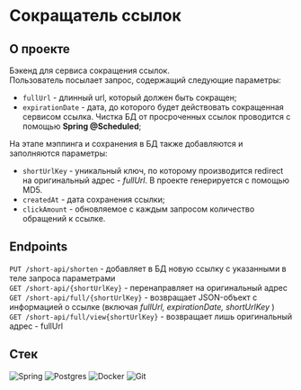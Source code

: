 # Сокращатель ссылок
## О проекте
Бэкенд для сервиса сокращения ссылок.  
Пользователь посылает запрос, содержащий следующие параметры:  
* ```fullUrl``` - длинный url, который должен быть сокращен;
* ```expirationDate``` - дата, до которого будет действовать сокращенная сервисом ссылка. Чистка БД от просроченных ссылок проводится с помощью **Spring @Scheduled**;   
  
На этапе мэппинга и сохранения в БД также добавляются и заполняются параметры:
* ```shortUrlKey``` - уникальный ключ, по которому производится redirect на оригинальный адрес - _fullUrl_. В проекте генерируется с помощью MD5.
* `createdAt` - дата сохранения ссылки;
* `clickAmount` - обновляемое с каждым запросом количество обращений к ссылке.  

## Endpoints
`PUT /short-api/shorten` - добавляет в БД новую ссылку с указанными в теле запроса параметрами  
`GET /short-api/{shortUrlKey}` - перенаправляет на оригинальный адрес  
`GET /short-api/full/{shortUrlKey}` - возвращает JSON-объект c информацией о ссылке (включая _fullUrl, expirationDate, shortUrlKey_ )  
`GET /short-api/full/view{shortUrlKey}` - возвращает лишь оригинальный адрес - fullUrl
## Стек
![Spring](https://img.shields.io/badge/spring-%236DB33F.svg?style=for-the-badge&logo=spring&logoColor=white)
![Postgres](https://img.shields.io/badge/postgres-%23316192.svg?style=for-the-badge&logo=postgresql&logoColor=white)
![Docker](https://img.shields.io/badge/docker-%230db7ed.svg?style=for-the-badge&logo=docker&logoColor=white)
![Git](https://img.shields.io/badge/git-%23F05033.svg?style=for-the-badge&logo=git&logoColor=white)

[//]: # (## Локальный запуск)

[//]: # (1. Клонирование репозитория)

[//]: # (```sh  )

[//]: # (git clone https://github.com/D2J3D/short-url-api.git)

[//]: # (```)

[//]: # (2. Сборка)

[//]: # (```sh  )

[//]: # (mvn package -Dmaven.test.skip.exec=true)

[//]: # (```)

[//]: # (3. Создание образа на основе Dockerfile)

[//]: # (```sh  )

[//]: # (docker build . -t shortenerapp:v1.0)

[//]: # (```)

[//]: # (4. И, наконец, запуск)

[//]: # (```sh  )

[//]: # (docker compose up)

[//]: # (```)